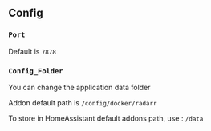 ## Config

### `Port`

Default is `7878`

### `Config_Folder`

You can change the application data folder 

Addon default path is `/config/docker/radarr`

To store in HomeAssistant default addons path, use : `/data`

